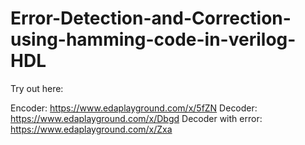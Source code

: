 # Error-Detection-and-Correction-using-hamming-code-in-verilog-HDL
Try out here:
 
Encoder: https://www.edaplayground.com/x/5fZN
Decoder: https://www.edaplayground.com/x/Dbgd
Decoder with error: https://www.edaplayground.com/x/Zxa

